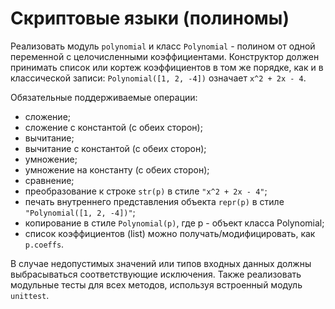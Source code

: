 # Скриптовые языки (полиномы)

Реализовать модуль `polynomial` и класс `Polynomial` - полином от одной переменной с целочисленными коэффициентами. Конструктор должен принимать список или кортеж коэффициентов в том же порядке, как и в классической записи: `Polynomial([1, 2, -4])` означает `x^2 + 2x - 4`.

Обязательные поддерживаемые операции:
- сложение;
- сложение с константой (с обеих сторон);
- вычитание;
- вычитание с константой (с обеих сторон);
- умножение;
- умножение на константу (с обеих сторон);
- сравнение;
- преобразование к строке `str(p)` в стиле `"x^2 + 2x - 4"`;
- печать внутреннего представления объекта `repr(p)` в стиле `"Polynomial([1, 2, -4])"`;
- копирование в стиле `Polynomial(p)`, где p - объект класса Polynomial;
- список коэффициентов (list) можно получать/модифицировать, как `p.coeffs`.

В случае недопустимых значений или типов входных данных должны выбрасываться соответствующие исключения. 
Также реализовать модульные тесты для всех методов, используя встроенный модуль `unittest`. 
